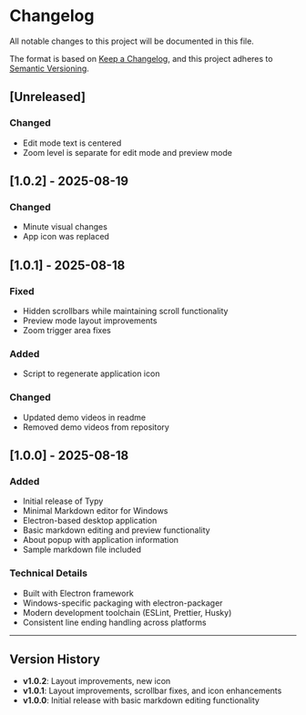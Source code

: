 # Changelog

All notable changes to this project will be documented in this file.

The format is based on [Keep a Changelog](https://keepachangelog.com/en/1.0.0/),
and this project adheres to [Semantic Versioning](https://semver.org/spec/v2.0.0.html).

## [Unreleased]

### Changed

- Edit mode text is centered
- Zoom level is separate for edit mode and preview mode

## [1.0.2] - 2025-08-19

### Changed

- Minute visual changes
- App icon was replaced

## [1.0.1] - 2025-08-18

### Fixed

- Hidden scrollbars while maintaining scroll functionality
- Preview mode layout improvements
- Zoom trigger area fixes

### Added

- Script to regenerate application icon

### Changed

- Updated demo videos in readme
- Removed demo videos from repository

## [1.0.0] - 2025-08-18

### Added

- Initial release of Typy
- Minimal Markdown editor for Windows
- Electron-based desktop application
- Basic markdown editing and preview functionality
- About popup with application information
- Sample markdown file included

### Technical Details

- Built with Electron framework
- Windows-specific packaging with electron-packager
- Modern development toolchain (ESLint, Prettier, Husky)
- Consistent line ending handling across platforms

---

## Version History

- **v1.0.2**: Layout improvements, new icon
- **v1.0.1**: Layout improvements, scrollbar fixes, and icon enhancements
- **v1.0.0**: Initial release with basic markdown editing functionality
